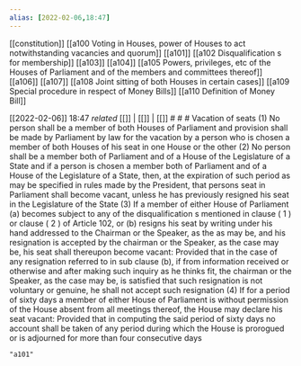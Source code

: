 ```yaml
---
alias: [2022-02-06,18:47]
---
```

[[constitution]] [[a100 Voting in Houses, power of Houses to act notwithstanding vacancies and quorum]] [[a101]] [[a102 Disqualification s for membership]] [[a103]] [[a104]] [[a105 Powers, privileges, etc of the Houses of Parliament and of the members and committees thereof]] [[a106]] [[a107]] [[a108 Joint sitting of both Houses in certain cases]] [[a109 Special procedure in respect of Money Bills]] [[a110 Definition of Money Bill]]

[[2022-02-06]] 18:47 _related_ [[]] | [[]] | [[]] # # #
Vacation of seats
(1) No person shall be a member of both Houses of Parliament and provision shall be made by Parliament by law for the vacation by a person who is chosen a member of both Houses of his seat in one House or the other
(2) No person shall be a member both of Parliament and of a House of the Legislature of a State and if a person is chosen a member both of Parliament and of a House of the Legislature of a State, then, at the expiration of such period as may be specified in rules made by the President, that persons seat in Parliament shall become vacant, unless he has previously resigned his seat in the Legislature of the State
(3) If a member of either House of Parliament
(a) becomes subject to any of the disqualification s mentioned in clause ( 1 ) or clause ( 2 ) of Article 102, or
(b) resigns his seat by writing under his hand addressed to the Chairman or the Speaker, as the as may be, and his resignation is accepted by the chairman or the Speaker, as the case may be, his seat shall thereupon become vacant: Provided that in the case of any resignation referred to in sub clause (b), if from information received or otherwise and after making such inquiry as he thinks fit, the chairman or the Speaker, as the case may be, is satisfied that such resignation is not voluntary or genuine, he shall not accept such resignation
(4) If for a period of sixty days a member of either House of Parliament is without permission of the House absent from all meetings thereof, the House may declare his seat vacant: Provided that in computing the said period of sixty days no account shall be taken of any period during which the House is prorogued or is adjourned for more than four consecutive days
```query
"a101"
```